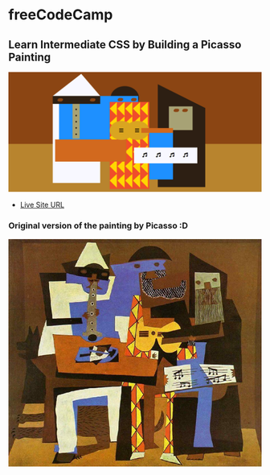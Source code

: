 # freeCodeCamp
## Learn Intermediate CSS by Building a Picasso Painting
![](ss.png)
* [Live Site URL]()
### Original version of the painting by Picasso :D
![](ss1.jpg)
